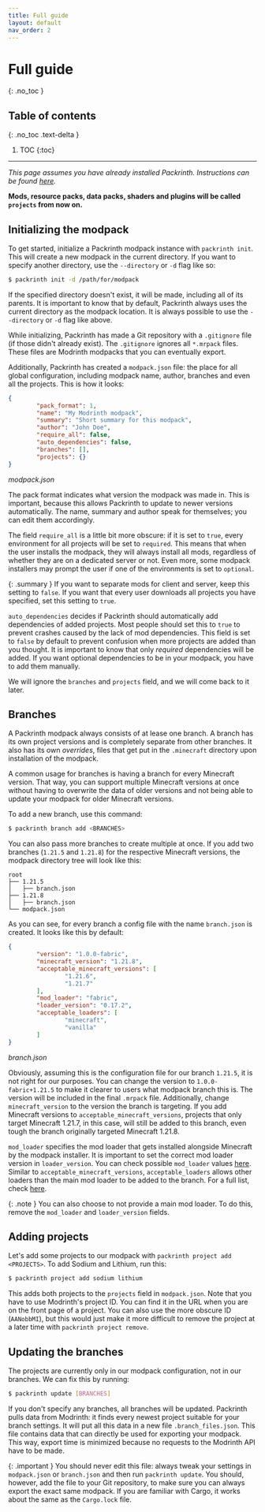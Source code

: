 ```yaml
---
title: Full guide
layout: default
nav_order: 2
---
```


# Full guide
{: .no_toc }

## Table of contents
{: .no_toc .text-delta }

1. TOC
{:toc}

---

_This page assumes you have already installed Packrinth.
Instructions can be found [here](https://thijzert123.github.io/packrinth/#installation)._

__Mods, resource packs, data packs, shaders and plugins will be called `projects` from now on.__

## Initializing the modpack
To get started, initialize a Packrinth modpack instance with `packrinth init`.
This will create a new modpack in the current directory.
If you want to specify another directory, use the `--directory` or `-d` flag like so:
```bash
$ packrinth init -d /path/for/modpack
```
If the specified directory doesn't exist, it will be made, including all of its parents.
It is important to know that by default, Packrinth always uses the current directory as the
modpack location. It is always possible to use the `--directory` or `-d` flag like above.

While initializing, Packrinth has made a Git repository with a `.gitignore` file
(if those didn't already exist). The `.gitignore` ignores all `*.mrpack` files. These files are
Modrinth modpacks that you can eventually export.

Additionally, Packrinth has created a `modpack.json` file: the place for all global configuration,
including modpack name, author, branches and even all the projects. This is how it looks:
```json
{
        "pack_format": 1,
        "name": "My Modrinth modpack",
        "summary": "Short summary for this modpack",
        "author": "John Doe",
        "require_all": false,
        "auto_dependencies": false,
        "branches": [],
        "projects": {}
}
```
_modpack.json_

The pack format indicates what version the modpack was made in. This is important, because
this allows Packrinth to update to newer versions automatically.
The name, summary and author speak for themselves; you can edit them accordingly.

The field `require_all` is a little bit more obscure: if it is set to `true`, every environment
for all projects will be set to `required`. This means that when the user installs the modpack,
they will always install all mods, regardless of whether they are on a dedicated server or not.
Even more, some modpack installers may prompt the user if one of the environments is set to
`optional`.

{: .summary }
If you want to separate mods for client and server, keep this
setting to `false`. If you want that every user downloads all projects you have specified, set
this setting to `true`.

`auto_dependencies` decides if Packrinth should automatically add dependencies of added projects.
Most people should set this to `true` to prevent crashes caused by the lack of mod dependencies.
This field is set to `false` by default to prevent confusion when more projects are added than
you thought. It is important to know that only _required_ dependencies will be added.
If you want optional dependencies to be in your modpack, you have to add them manually.

We will ignore the `branches` and `projects` field, and we will come back to it later.

## Branches
A Packrinth modpack always consists of at lease one branch. A branch has its own project versions and is completely
separate from other branches. It also has its own _overrides_, files that get put in the `.minecraft` directory
upon installation of the modpack.

A common usage for branches is having a branch for every Minecraft version. That way, you can support multiple
Minecraft versions at once without having to overwrite the data of older versions and not being able to update
your modpack for older Minecraft versions.

To add a new branch, use this command:
```bash
$ packrinth branch add <BRANCHES>
```
You can also pass more branches to create multiple at once. If you add two branches (`1.21.5` and `1.21.8`)
for the respective Minecraft versions, the modpack directory tree will look like this:
```
root
├── 1.21.5
│   ├── branch.json
├── 1.21.8
│   ├── branch.json
└── modpack.json
```
As you can see, for every branch a config file with the name `branch.json` is created. It looks like this by default:
```json
{
        "version": "1.0.0-fabric",
        "minecraft_version": "1.21.8",
        "acceptable_minecraft_versions": [
                "1.21.6",
                "1.21.7"
        ],
        "mod_loader": "fabric",
        "loader_version": "0.17.2",
        "acceptable_loaders": [
                "minecraft",
                "vanilla"
        ]
}
```
_branch.json_

Obviously, assuming this is the configuration file for our branch `1.21.5`, it is not right for our purposes.
You can change the version to `1.0.0-fabric+1.21.5` to make it clearer to users what modpack branch this is.
The version will be included in the final `.mrpack` file. Additionally, change `minecraft_version` to the version
the branch is targeting. If you add Minecraft versions to `acceptable_minecraft_versions`, projects that
only target Minecraft 1.21.7, in this case, will still be added to this branch, even tough the branch originally targeted
Minecraft 1.21.8.

`mod_loader` specifies the mod loader that gets installed alongside Minecraft by the modpack installer. It is important
to set the correct mod loader version in `loader_version`. You can check possible `mod_loader` values [here](loaders.html#main-mod-loader).
Similar to `acceptable_minecraft_versions`, `acceptable_loaders` allows other loaders than the main mod loader
to be added to the branch. For a full list, check [here](loaders.html#other-loaders).

{: .note }
You can also choose to not provide a main mod loader. To do this, remove the `mod_loader` and `loader_version`
fields.

## Adding projects
Let's add some projects to our modpack with `packrinth project add <PROJECTS>`. To add Sodium and Lithium, run this:
```bash
$ packrinth project add sodium lithium
```
This adds both projects to the `projects` field in `modpack.json`. Note that you have to use Modrinth's project ID.
You can find it in the URL when you are on the front page of a project. You can also use the more obscure ID (`AANobbMI`),
but this would just make it more difficult to remove the project at a later time with `packrinth project remove`.

## Updating the branches
The projects are currently only in our modpack configuration, not in our branches. We can fix this by running:
```bash
$ packrinth update [BRANCHES]
```
If you don't specify any branches, all branches will be updated. Packrinth pulls data from Modrinth: it finds every
newest project suitable for your branch settings. It will put all this data in a new file `.branch_files.json`.
This file contains data that can directly be used for exporting your modpack. This way, export time is minimized
because no requests to the Modrinth API have to be made.

{: .important }
You should never edit this file: always tweak your settings
in `modpack.json` or `branch.json` and then run `packrinth update`. You should, however, add the file to your Git
repository, to make sure you can always export the exact same modpack. If you are familiar with Cargo, it works
about the same as the `Cargo.lock` file.